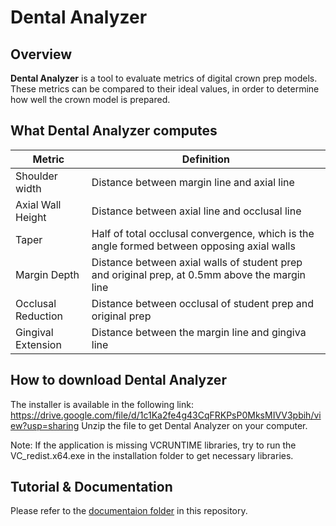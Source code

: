# Dental Analyzer
## Overview
**Dental Analyzer** is a tool to evaluate metrics of digital crown prep models. These metrics can be compared to their ideal values, in order to determine how well the crown model is prepared.

## What Dental Analyzer computes

| Metric | Definition |
| --- | --- |
| Shoulder width | Distance between margin line and axial line |
| Axial Wall Height | Distance between axial line and occlusal line |
| Taper | Half of total occlusal convergence, which is the angle formed between opposing axial walls |
| Margin Depth | Distance between axial walls of student prep and original prep, at 0.5mm above the margin line |
| Occlusal Reduction | Distance between occlusal of student prep and original prep |
| Gingival Extension | Distance between the margin line and gingiva line |

## How to download Dental Analyzer
The installer is available in the following link: https://drive.google.com/file/d/1c1Ka2fe4g43CqFRKPsP0MksMIVV3pbih/view?usp=sharing
Unzip the file to get Dental Analyzer on your computer.

Note: If the application is missing VCRUNTIME libraries, try to run the VC_redist.x64.exe in the installation folder to get necessary libraries.

## Tutorial & Documentation
Please refer to the [documentaion folder](./doc) in this repository.

